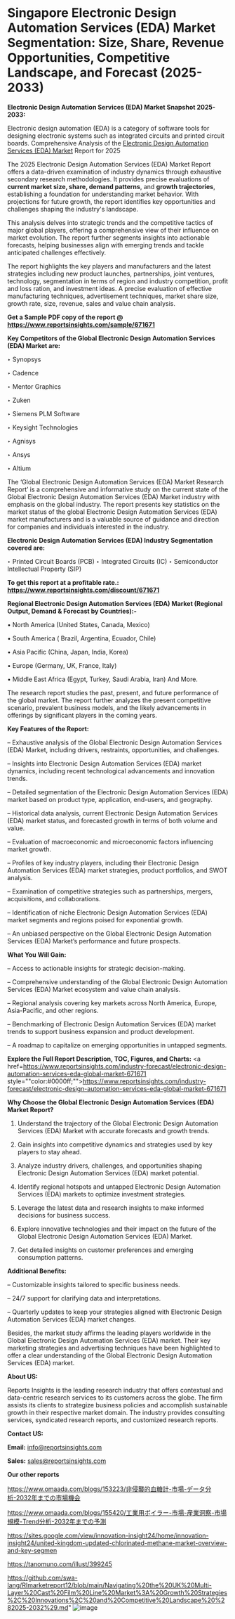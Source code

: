 # Singapore Electronic Design Automation Services (EDA) Market Segmentation: Size, Share, Revenue Opportunities, Competitive Landscape, and Forecast (2025-2033)

<strong>Electronic Design Automation Services (EDA) Market Snapshot 2025-2033:</strong>

Electronic design automation (EDA) is a category of software tools for designing electronic systems such as integrated circuits and printed circuit boards. Comprehensive Analysis of the <a href=https://www.reportsinsights.com/sample/671671>Electronic Design Automation Services (EDA) Market</a> Report for 2025

The 2025 Electronic Design Automation Services (EDA) Market Report offers a data-driven examination of industry dynamics through exhaustive secondary research methodologies. It provides precise evaluations of <strong>current market size, share, demand patterns</strong>, and <strong>growth trajectories</strong>, establishing a foundation for understanding market behavior. With projections for future growth, the report identifies key opportunities and challenges shaping the industry's landscape.

This analysis delves into strategic trends and the competitive tactics of major global players, offering a comprehensive view of their influence on market evolution. The report further segments insights into actionable forecasts, helping businesses align with emerging trends and tackle anticipated challenges effectively.

The report highlights the key players and manufacturers and the latest strategies including new product launches, partnerships, joint ventures, technology, segmentation in terms of region and industry competition, profit and loss ration, and investment ideas. A precise evaluation of effective manufacturing techniques, advertisement techniques, market share size, growth rate, size, revenue, sales and value chain analysis.

<strong>Get a Sample PDF copy of the report @ <a href=https://www.reportsinsights.com/sample/671671 style=color:#0000ff;>https://www.reportsinsights.com/sample/671671</a></strong>

<strong>Key Competitors of the Global Electronic Design Automation Services (EDA) Market are:</strong>

‣ Synopsys

‣ Cadence

‣ Mentor Graphics

‣ Zuken

‣ Siemens PLM Software

‣ Keysight Technologies

‣ Agnisys

‣ Ansys

‣ Altium

The ‘Global Electronic Design Automation Services (EDA) Market Research Report’ is a comprehensive and informative study on the current state of the Global Electronic Design Automation Services (EDA) Market industry with emphasis on the global industry. The report presents key statistics on the market status of the global Electronic Design Automation Services (EDA) market manufacturers and is a valuable source of guidance and direction for companies and individuals interested in the industry.

<strong>Electronic Design Automation Services (EDA) Industry Segmentation covered are:</strong>

‣ Printed Circuit Boards (PCB)
‣ Integrated Circuits (IC)
‣ Semiconductor Intellectual Property (SIP)

<strong>To get this report at a profitable rate.: <a href=https://www.reportsinsights.com/discount/671671 style=color:#0000ff;>https://www.reportsinsights.com/discount/671671</a></strong>

<strong>Regional Electronic Design Automation Services (EDA) Market (Regional Output, Demand &amp; Forecast by Countries):-</strong>

• North America (United States, Canada, Mexico)

• South America ( Brazil, Argentina, Ecuador, Chile)

• Asia Pacific (China, Japan, India, Korea)

• Europe (Germany, UK, France, Italy)

• Middle East Africa (Egypt, Turkey, Saudi Arabia, Iran) And More.

The research report studies the past, present, and future performance of the global market. The report further analyzes the present competitive scenario, prevalent business models, and the likely advancements in offerings by significant players in the coming years.

<strong>Key Features of the Report:</strong>

– Exhaustive analysis of the Global Electronic Design Automation Services (EDA) Market, including drivers, restraints, opportunities, and challenges.

– Insights into Electronic Design Automation Services (EDA) market dynamics, including recent technological advancements and innovation trends.

– Detailed segmentation of the Electronic Design Automation Services (EDA) market based on product type, application, end-users, and geography.

– Historical data analysis, current Electronic Design Automation Services (EDA) market status, and forecasted growth in terms of both volume and value.

– Evaluation of macroeconomic and microeconomic factors influencing market growth.

– Profiles of key industry players, including their Electronic Design Automation Services (EDA) market strategies, product portfolios, and SWOT analysis.

– Examination of competitive strategies such as partnerships, mergers, acquisitions, and collaborations.

– Identification of niche Electronic Design Automation Services (EDA) market segments and regions poised for exponential growth.

– An unbiased perspective on the Global Electronic Design Automation Services (EDA) Market’s performance and future prospects.

<strong>What You Will Gain:</strong>

– Access to actionable insights for strategic decision-making.

– Comprehensive understanding of the Global Electronic Design Automation Services (EDA) Market ecosystem and value chain analysis.

– Regional analysis covering key markets across North America, Europe, Asia-Pacific, and other regions.

– Benchmarking of Electronic Design Automation Services (EDA) market trends to support business expansion and product development.

– A roadmap to capitalize on emerging opportunities in untapped segments.

<strong>Explore the Full Report Description, TOC, Figures, and Charts:</strong>
<a href=https://www.reportsinsights.com/industry-forecast/electronic-design-automation-services-eda-global-market-671671 style=""color:#0000ff;"">https://www.reportsinsights.com/industry-forecast/electronic-design-automation-services-eda-global-market-671671</a>

<strong>Why Choose the Global Electronic Design Automation Services (EDA) Market Report?</strong>

1. Understand the trajectory of the Global Electronic Design Automation Services (EDA) Market with accurate forecasts and growth trends.

2. Gain insights into competitive dynamics and strategies used by key players to stay ahead.

3. Analyze industry drivers, challenges, and opportunities shaping Electronic Design Automation Services (EDA) market potential.

4. Identify regional hotspots and untapped Electronic Design Automation Services (EDA) markets to optimize investment strategies.

5. Leverage the latest data and research insights to make informed decisions for business success.

6. Explore innovative technologies and their impact on the future of the Global Electronic Design Automation Services (EDA) Market.

7. Get detailed insights on customer preferences and emerging consumption patterns.

<strong>Additional Benefits:</strong>

– Customizable insights tailored to specific business needs.

– 24/7 support for clarifying data and interpretations.

– Quarterly updates to keep your strategies aligned with Electronic Design Automation Services (EDA) market changes.

Besides, the market study affirms the leading players worldwide in the Global Electronic Design Automation Services (EDA) market. Their key marketing strategies and advertising techniques have been highlighted to offer a clear understanding of the Global Electronic Design Automation Services (EDA) market.

<strong><strong>About US</strong>:</strong>

Reports Insights is the leading research industry that offers contextual and data-centric research services to its customers across the globe. The firm assists its clients to strategize business policies and accomplish sustainable growth in their respective market domain. The industry provides consulting services, syndicated research reports, and customized research reports.

<strong>Contact US:</strong>

<p class=><b>Email:</b> <a href=mailto:info@reportsinsights.com>info@reportsinsights.com</a></p>
<p class=><b>Sales:</b> <a href=mailto:sales@reportsinsights.com>sales@reportsinsights.com</a></p>

<strong>Our other reports</strong>

<a href=https://www.omaada.com/blogs/153223/非侵襲的血糖計-市場-データ分析-2032年までの市場機会>https://www.omaada.com/blogs/153223/非侵襲的血糖計-市場-データ分析-2032年までの市場機会</a>

<a href=https://www.omaada.com/blogs/155420/工業用ボイラー-市場-産業洞察-市場規模-Trend分析-2032年までの予測>https://www.omaada.com/blogs/155420/工業用ボイラー-市場-産業洞察-市場規模-Trend分析-2032年までの予測</a>

<a href=https://sites.google.com/view/innovation-insight24/home/innovation-insight24/united-kingdom-updated-chlorinated-methane-market-overview-and-key-segmen>https://sites.google.com/view/innovation-insight24/home/innovation-insight24/united-kingdom-updated-chlorinated-methane-market-overview-and-key-segmen</a>

<a href=https://tanomuno.com/illust/399245>https://tanomuno.com/illust/399245</a>

<a href=https://github.com/swa-lang/RImarketreport12/blob/main/Navigating%20the%20UK%20Multi-Layer%20Cast%20Film%20Line%20Market%3A%20Growth%20Strategies%2C%20Innovations%2C%20and%20Competitive%20Landscape%20%282025-2032%29.md>https://github.com/swa-lang/RImarketreport12/blob/main/Navigating%20the%20UK%20Multi-Layer%20Cast%20Film%20Line%20Market%3A%20Growth%20Strategies%2C%20Innovations%2C%20and%20Competitive%20Landscape%20%282025-2032%29.md</a>"
![image](https://github.com/user-attachments/assets/e617a88d-815e-45b7-80b0-3902f6334752)
